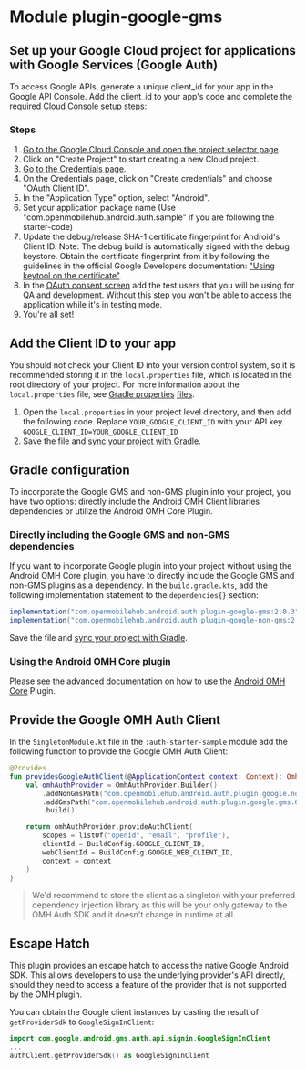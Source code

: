# Module plugin-google-gms

## Set up your Google Cloud project for applications with Google Services (Google Auth)

To access Google APIs, generate a unique client_id for your app in the Google API Console. Add the
client_id to your app's code and complete the required Cloud Console setup steps:

### Steps

1. [Go to the Google Cloud Console and open the project selector page](https://console.cloud.google.com/projectselector2).
2. Click on "Create Project" to start creating a new Cloud project.
3. [Go to the Credentials page](https://console.cloud.google.com/apis/credentials).
4. On the Credentials page, click on "Create credentials" and choose "OAuth Client ID".
5. In the "Application Type" option, select "Android".
6. Set your application package name (Use "com.openmobilehub.android.auth.sample" if you are
   following the starter-code)
7. Update the debug/release SHA-1 certificate fingerprint for Android's Client ID.
   Note: The debug build is automatically signed with the debug keystore. Obtain the certificate
   fingerprint from it by following the guidelines in the official Google Developers
   documentation: ["Using keytool on the certificate"](https://developers.google.com/android/guides/client-auth#using_keytool_on_the_certificate).
8. In the [OAuth consent screen](https://console.cloud.google.com/apis/credentials/consent) add the
   test users that you will be using for QA and development. Without this step you won't be able to
   access the application while it's in testing mode.
9. You're all set!

## Add the Client ID to your app

You should not check your Client ID into your version control system, so it is recommended
storing it in the `local.properties` file, which is located in the root directory of your project.
For more information about the `local.properties` file,
see [Gradle properties](https://developer.android.com/studio/build#properties-files) [files](https://developer.android.com/studio/build#properties-files).

1. Open the `local.properties` in your project level directory, and then add the following code.
   Replace `YOUR_GOOGLE_CLIENT_ID` with your API key. `GOOGLE_CLIENT_ID=YOUR_GOOGLE_CLIENT_ID`
2. Save the
   file and [sync your project with Gradle](https://developer.android.com/studio/build#sync-files).

## Gradle configuration

To incorporate the Google GMS and non-GMS plugin into your project, you have two options: directly
include the Android OMH Client libraries dependencies or utilize the Android OMH Core Plugin.

### Directly including the Google GMS and non-GMS dependencies

If you want to incorporate Google plugin into your project without using the Android OMH Core
plugin, you have to directly include the Google GMS and non-GMS plugins as a dependency. In
the `build.gradle.kts`, add the following implementation statement to the `dependencies{}` section:

```groovy
implementation("com.openmobilehub.android.auth:plugin-google-gms:2.0.3")
implementation("com.openmobilehub.android.auth:plugin-google-non-gms:2.0.3")
```

Save the file
and [sync your project with Gradle](https://developer.android.com/studio/build#sync-files).

### Using the Android OMH Core plugin

Please see the advanced documentation on how to use
the [Android OMH Core](https://openmobilehub.github.io/android-omh-auth/advanced-docs/core/advanced/OMH-Core) Plugin.

## Provide the Google OMH Auth Client

In the `SingletonModule.kt` file in the `:auth-starter-sample` module add the following function to
provide the Google OMH Auth Client:

```kotlin
@Provides
fun providesGoogleAuthClient(@ApplicationContext context: Context): OmhAuthClient {
    val omhAuthProvider = OmhAuthProvider.Builder()
        .addNonGmsPath("com.openmobilehub.android.auth.plugin.google.nongms.presentation.OmhAuthFactoryImpl")
        .addGmsPath("com.openmobilehub.android.auth.plugin.google.gms.OmhAuthFactoryImpl")
        .build()

    return omhAuthProvider.provideAuthClient(
        scopes = listOf("openid", "email", "profile"),
        clientId = BuildConfig.GOOGLE_CLIENT_ID,
        webClientId = BuildConfig.GOOGLE_WEB_CLIENT_ID,
        context = context
    )
}
```

> We'd recommend to store the client as a singleton with your preferred dependency injection library
> as this will be your only gateway to the OMH Auth SDK and it doesn't change in runtime at all.

## Escape Hatch

This plugin provides an escape hatch to access the native Google Android SDK. This allows developers to use the underlying provider's API directly, should they need to access a feature of the provider that is not supported by the OMH plugin.

You can obtain the Google client instances by casting the result of `getProviderSdk` to `GoogleSignInClient`:

```kotlin
import com.google.android.gms.auth.api.signin.GoogleSignInClient
...
authClient.getProviderSdk() as GoogleSignInClient
```